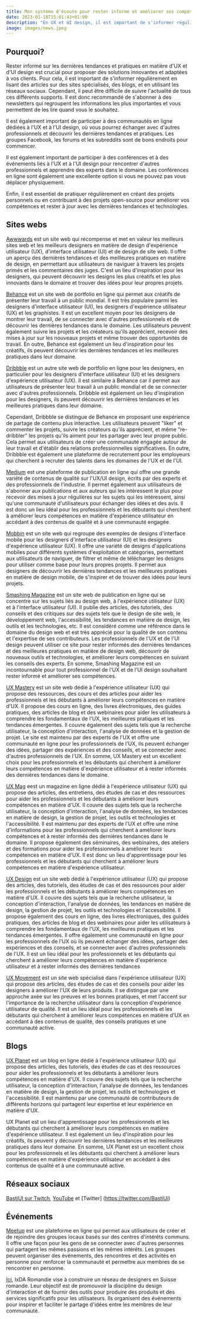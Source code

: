 ```yaml
---
title: Mon système d'écoute pour rester informé et améliorer ses compétences 
date: 2023-01-18T15:01:43+01:00
description: "En UX et UI design, il est important de s'informer régulièrement en lisant des articles sur des sites spécialisés, des blogs, et en utilisant les réseaux sociaux. Il est recommandé de s'abonner à des newsletters, participer à des communautés en ligne, assister à des conférences et événements, et pratiquer régulièrement en créant des projets personnels ou en contribuant à des projets open-source."
image: images/news.jpeg
---
```


## Pourquoi?

Rester informé sur les dernières tendances et pratiques en matière d'UX et d'UI design est crucial pour proposer des solutions innovantes et adaptées à vos clients. Pour cela, il est important de s'informer régulièrement en lisant des articles sur des sites spécialisés, des blogs, et en utilisant les réseaux sociaux. Cependant, il peut être difficile de suivre l'actualité de tous ces différents supports. Il est donc recommandé de s'abonner à des newsletters qui regroupent les informations les plus importantes et vous permettent de les lire quand vous le souhaitez. 

Il est également important de participer à des communautés en ligne dédiées à l'UX et à l'UI design, où vous pourrez échanger avec d'autres professionnels et découvrir les dernières tendances et pratiques. Les groupes Facebook, les forums et les subreddits sont de bons endroits pour commencer.

Il est également important de participer à des conférences et à des événements liés à l'UX et à l'UI design pour rencontrer d'autres professionnels et apprendre des experts dans le domaine. Les conférences en ligne sont également une excellente option si vous ne pouvez pas vous déplacer physiquement.

Enfin, il est essentiel de pratiquer régulièrement en créant des projets personnels ou en contribuant à des projets open-source pour améliorer vos compétences et rester à jour avec les dernières tendances et technologies.

## Sites webs
[Awwwards](https://www.awwwards.com/) est un site web qui récompense et met en valeur les meilleurs sites web et les meilleurs designers en matière de design d'expérience utilisateur (UX), d'interface utilisateur (UI) et de design de site web. Il offre un aperçu des dernières tendances et des meilleures pratiques en matière de design, en permettant aux utilisateurs de naviguer à travers les projets primés et les commentaires des juges. C'est un lieu d'inspiration pour les designers, qui peuvent découvrir les designs les plus créatifs et les plus innovants dans le domaine et trouver des idées pour leur propres projets.

[Behance](https://www.behance.net/) est un site web de portfolio en ligne qui permet aux créatifs de présenter leur travail à un public mondial. Il est très populaire parmi les designers d'interface utilisateur (UI), les designers d'expérience utilisateur (UX) et les graphistes. Il est un excellent moyen pour les designers de montrer leur travail, de se connecter avec d'autres professionnels et de découvrir les dernières tendances dans le domaine. Les utilisateurs peuvent également suivre les projets et les créateurs qu'ils apprécient, recevoir des mises à jour sur les nouveaux projets et même trouver des opportunités de travail. En outre, Behance est également un lieu d'inspiration pour les créatifs, ils peuvent découvrir les dernières tendances et les meilleures pratiques dans leur domaine.

[Dribbble](https://dribbble.com/) est un autre site web de portfolio en ligne pour les designers, en particulier pour les designers d'interface utilisateur (UI) et les designers d'expérience utilisateur (UX). Il est similaire à Behance car il permet aux utilisateurs de présenter leur travail à un public mondial et de se connecter avec d'autres professionnels. Dribbble est également un lieu d'inspiration pour les designers, ils peuvent découvrir les dernières tendances et les meilleures pratiques dans leur domaine.

Cependant, Dribbble se distingue de Behance en proposant une expérience de partage de contenu plus interactive. Les utilisateurs peuvent "liker" et commenter les projets, suivre les créateurs qu'ils apprécient, et même "re-dribbler" les projets qu'ils aiment pour les partager avec leur propre public. Cela permet aux utilisateurs de créer une communauté engagée autour de leur travail et d'établir des relations professionnelles significatives. En outre, Dribbble est également une plateforme de recrutement pour les employeurs qui cherchent à recruter des talents dans les domaines de l'UX et de l'UI.

[Medium](https://medium.com/) est une plateforme de publication en ligne qui offre une grande variété de contenus de qualité sur l'UX/UI design, écrits par des experts et des professionnels de l'industrie. Il permet également aux utilisateurs de s'abonner aux publications et aux auteurs qui les intéressent le plus pour recevoir des mises à jour régulières sur les sujets qui les intéressent, ainsi qu'une communauté d'utilisateurs pour échanger des idées et des avis. Il est donc un lieu idéal pour les professionnels et les débutants qui cherchent à améliorer leurs compétences en matière d'expérience utilisateur en accédant à des contenus de qualité et à une communauté engagée.

[Mobbin](https://mobbin.com/) est un site web qui regroupe des exemples de designs d'interface mobile pour les designers d'interface utilisateur (UI) et les designers d'expérience utilisateur (UX). Il offre une variété de designs d'applications mobiles pour différents systèmes d'exploitation et catégories, permettant aux utilisateurs de naviguer, de filtrer et même de télécharger les designs pour utiliser comme base pour leurs propres projets. Il permet aux designers de découvrir les dernières tendances et les meilleures pratiques en matière de design mobile, de s'inspirer et de trouver des idées pour leurs projets.


[Smashing Magazine](https://www.smashingmagazine.com/) est un site web de publication en ligne qui se concentre sur les sujets liés au design web, à l'expérience utilisateur (UX) et à l'interface utilisateur (UI). Il publie des articles, des tutoriels, des conseils et des critiques sur des sujets tels que le design de site web, le développement web, l'accessibilité, les tendances en matière de design, les outils et les technologies, etc. Il est considéré comme une référence dans le domaine du design web et est très apprécié pour la qualité de son contenu et l'expertise de ses contributeurs. Les professionnels de l'UX et de l'UI design peuvent utiliser ce site pour rester informés des dernières tendances et des meilleures pratiques en matière de design web, découvrir de nouveaux outils et technologies, et améliorer leurs compétences en suivant les conseils des experts. En somme, Smashing Magazine est un incontournable pour tout professionnel de l'UX et de l'UI design souhaitant rester informé et améliorer ses compétences.

[UX Mastery](https://www.uxmastery.com/) est un site web dédié à l'expérience utilisateur (UX) qui propose des ressources, des cours et des articles pour aider les professionnels et les débutants à améliorer leurs compétences en matière d'UX. Il propose des cours en ligne, des livres électroniques, des guides pratiques, des articles de blog et des webinaires pour aider les utilisateurs à comprendre les fondamentaux de l'UX, les meilleures pratiques et les tendances émergentes. Il couvre également des sujets tels que la recherche utilisateur, la conception d'interaction, l'analyse de données et la gestion de projet. Le site est maintenu par des experts de l'UX et offre une communauté en ligne pour les professionnels de l'UX, ils peuvent échanger des idées, partager des expériences et des conseils, et se connecter avec d'autres professionnels de l'UX. En somme, UX Mastery est un excellent choix pour les professionnels et les débutants qui cherchent à améliorer leurs compétences en matière d'expérience utilisateur et à rester informés des dernières tendances dans le domaine.

[UX Mag](https://www.uxmag.com/) eest un magazine en ligne dédié à l'expérience utilisateur (UX) qui propose des articles, des entretiens, des études de cas et des ressources pour aider les professionnels et les débutants à améliorer leurs compétences en matière d'UX. Il couvre des sujets tels que la recherche utilisateur, la conception d'interaction, l'analyse de données, les tendances en matière de design, la gestion de projet, les outils et technologies et l'accessibilité. Il est maintenu par des experts de l'UX et offre une mine d'informations pour les professionnels qui cherchent à améliorer leurs compétences et à rester informés des dernières tendances dans le domaine. Il propose également des séminaires, des webinaires, des ateliers et des formations pour aider les professionnels à améliorer leurs compétences en matière d'UX. Il est donc un lieu d'apprentissage pour les professionnels et les débutants qui cherchent à améliorer leurs compétences en matière d'expérience utilisateur.

[UX Design](https://www.uxdesign.com/) est un site web dédié à l'expérience utilisateur (UX) qui propose des articles, des tutoriels, des études de cas et des ressources pour aider les professionnels et les débutants à améliorer leurs compétences en matière d'UX. Il couvre des sujets tels que la recherche utilisateur, la conception d'interaction, l'analyse de données, les tendances en matière de design, la gestion de projet, les outils et technologies et l'accessibilité. Il propose également des cours en ligne, des livres électroniques, des guides pratiques, des articles de blog et des webinaires pour aider les utilisateurs à comprendre les fondamentaux de l'UX, les meilleures pratiques et les tendances émergentes. Il offre également une communauté en ligne pour les professionnels de l'UX où ils peuvent échanger des idées, partager des expériences et des conseils, et se connecter avec d'autres professionnels de l'UX. Il est un lieu idéal pour les professionnels et les débutants qui cherchent à améliorer leurs compétences en matière d'expérience utilisateur et à rester informés des dernières tendances

[UX Movement](https://www.uxmovement.com/) est un site web spécialisé dans l'expérience utilisateur (UX) qui propose des articles, des études de cas et des conseils pour aider les designers à améliorer l'UX de leurs produits. Il se distingue par une approche axée sur les preuves et les bonnes pratiques, et met l'accent sur l'importance de la recherche utilisateur dans la conception d'expérience utilisateur de qualité. Il est un lieu idéal pour les professionnels et les débutants qui cherchent à améliorer leurs compétences en matière d'UX en accédant à des contenus de qualité, des conseils pratiques et une communauté active.

## Blogs
[UX Planet](https://www.uxplanet.org/) est un blog en ligne dédié à l'expérience utilisateur (UX) qui propose des articles, des tutoriels, des études de cas et des ressources pour aider les professionnels et les débutants à améliorer leurs compétences en matière d'UX. Il couvre des sujets tels que la recherche utilisateur, la conception d'interaction, l'analyse de données, les tendances en matière de design, la gestion de projet, les outils et technologies et l'accessibilité. Il est maintenu par une communauté de contributeurs de différents horizons qui partagent leur expertise et leur expérience en matière d'UX.

UX Planet est un lieu d'apprentissage pour les professionnels et les débutants qui cherchent à améliorer leurs compétences en matière d'expérience utilisateur. Il est également un lieu d'inspiration pour les créatifs, ils peuvent y découvrir les dernières tendances et les meilleures pratiques dans leur domaine. En somme, UX Planet est un excellent choix pour les professionnels et les débutants qui cherchent à améliorer leurs compétences en matière d'expérience utilisateur en accédant à des contenus de qualité et à une communauté active.

## Réseaux sociaux
[BastiUI sur Twitch](https://www.twitch.tv/bastiui/), [YouTube](https://www.youtube.com/@BastiUi) et [Twitter] (https://twitter.com/BastiUi)


## Événements

[Meetup](https://www.meetup.com/) est une plateforme en ligne qui permet aux utilisateurs de créer et de rejoindre des groupes locaux basés sur des centres d'intérêts communs. Il offre une façon pour les gens de se connecter avec d'autres personnes qui partagent les mêmes passions et les mêmes intérêts. Les groupes peuvent organiser des événements, des rencontres et des activités en personne pour renforcer la communauté et permettre aux membres de se rencontrer en personne.

[Ici](https://www.meetup.com/fr-FR/ixdaromandie/), IxDA Romandie vise à construire un réseau de designers en Suisse romande. Leur objectif est de promouvoir la discipline du design d'interaction et de fournir des outils pour produire des produits et des services significatifs pour les utilisateurs. Ils organisent des événements pour inspirer et faciliter le partage d'idées entre les membres de leur communauté.

